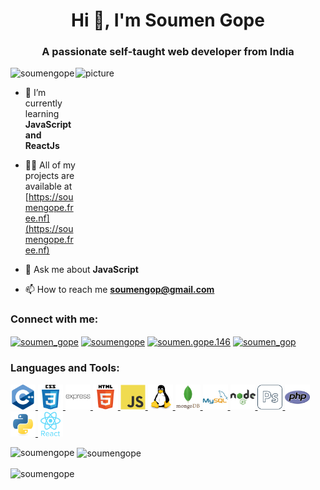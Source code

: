 <h1 align="center">Hi 👋, I'm Soumen Gope</h1>
<h3 align="center">A passionate self-taught web developer from India</h3>
<img align="right" src="https://media1.giphy.com/media/qgQUggAC3Pfv687qPC/giphy.gif?cid=ecf05e47wkhjwxu74s0bq2y30mhcabsx65015xea1eizoiqi&rid=giphy.gif&ct=g" width="400px" height="300px" alt="picture"></p=img>

<p align="left"> <img src="https://komarev.com/ghpvc/?username=soumengope&label=Profile%20views&color=0e75b6&style=flat" alt="soumengope" /> </p>

- 🌱 I’m currently learning **JavaScript and ReactJs**

- 👨‍💻 All of my projects are available at [https://soumengope.free.nf](https://soumengope.free.nf)

- 💬 Ask me about **JavaScript**

- 📫 How to reach me **soumengop@gmail.com**

<h3 align="left">Connect with me:</h3>
<p align="left">
<a href="https://twitter.com/soumen_gope" target="blank"><img align="center" src="https://raw.githubusercontent.com/rahuldkjain/github-profile-readme-generator/master/src/images/icons/Social/twitter.svg" alt="soumen_gope" height="30" width="40" /></a>
<a href="https://linkedin.com/in/soumengope" target="blank"><img align="center" src="https://raw.githubusercontent.com/rahuldkjain/github-profile-readme-generator/master/src/images/icons/Social/linked-in-alt.svg" alt="soumengope" height="30" width="40" /></a>
<a href="https://fb.com/soumen.gope.146" target="blank"><img align="center" src="https://raw.githubusercontent.com/rahuldkjain/github-profile-readme-generator/master/src/images/icons/Social/facebook.svg" alt="soumen.gope.146" height="30" width="40" /></a>
<a href="https://instagram.com/soumengope99" target="blank"><img align="center" src="https://raw.githubusercontent.com/rahuldkjain/github-profile-readme-generator/master/src/images/icons/Social/instagram.svg" alt="soumen_gop" height="30" width="40" /></a>
</p>

<h3 align="left">Languages and Tools:</h3>
<p align="left"> <a href="https://www.w3schools.com/cpp/" target="_blank" rel="noreferrer"> <img src="https://raw.githubusercontent.com/devicons/devicon/master/icons/cplusplus/cplusplus-original.svg" alt="cplusplus" width="40" height="40"/> </a> <a href="https://www.w3schools.com/css/" target="_blank" rel="noreferrer"> <img src="https://raw.githubusercontent.com/devicons/devicon/master/icons/css3/css3-original-wordmark.svg" alt="css3" width="40" height="40"/> </a> <a href="https://expressjs.com" target="_blank" rel="noreferrer"> <img src="https://raw.githubusercontent.com/devicons/devicon/master/icons/express/express-original-wordmark.svg" alt="express" width="40" height="40"/> </a> <a href="https://www.w3.org/html/" target="_blank" rel="noreferrer"> <img src="https://raw.githubusercontent.com/devicons/devicon/master/icons/html5/html5-original-wordmark.svg" alt="html5" width="40" height="40"/> </a> <a href="https://developer.mozilla.org/en-US/docs/Web/JavaScript" target="_blank" rel="noreferrer"> <img src="https://raw.githubusercontent.com/devicons/devicon/master/icons/javascript/javascript-original.svg" alt="javascript" width="40" height="40"/> </a> <a href="https://www.linux.org/" target="_blank" rel="noreferrer"> <img src="https://raw.githubusercontent.com/devicons/devicon/master/icons/linux/linux-original.svg" alt="linux" width="40" height="40"/> </a> <a href="https://www.mongodb.com/" target="_blank" rel="noreferrer"> <img src="https://raw.githubusercontent.com/devicons/devicon/master/icons/mongodb/mongodb-original-wordmark.svg" alt="mongodb" width="40" height="40"/> </a> <a href="https://www.mysql.com/" target="_blank" rel="noreferrer"> <img src="https://raw.githubusercontent.com/devicons/devicon/master/icons/mysql/mysql-original-wordmark.svg" alt="mysql" width="40" height="40"/> </a> <a href="https://nodejs.org" target="_blank" rel="noreferrer"> <img src="https://raw.githubusercontent.com/devicons/devicon/master/icons/nodejs/nodejs-original-wordmark.svg" alt="nodejs" width="40" height="40"/> </a> <a href="https://www.photoshop.com/en" target="_blank" rel="noreferrer"> <img src="https://raw.githubusercontent.com/devicons/devicon/master/icons/photoshop/photoshop-line.svg" alt="photoshop" width="40" height="40"/> </a> <a href="https://www.php.net" target="_blank" rel="noreferrer"> <img src="https://raw.githubusercontent.com/devicons/devicon/master/icons/php/php-original.svg" alt="php" width="40" height="40"/> </a> <a href="https://www.python.org" target="_blank" rel="noreferrer"> <img src="https://raw.githubusercontent.com/devicons/devicon/master/icons/python/python-original.svg" alt="python" width="40" height="40"/> </a> <a href="https://reactjs.org/" target="_blank" rel="noreferrer"> <img src="https://raw.githubusercontent.com/devicons/devicon/master/icons/react/react-original-wordmark.svg" alt="react" width="40" height="40"/> </a> </p>

<p><img align="left" src="https://github-readme-stats.vercel.app/api/top-langs?username=soumengope&show_icons=true&locale=en&layout=compact" alt="soumengope" /></p>

<p>&nbsp;<img align="center" src="https://github-readme-stats.vercel.app/api?username=soumengope&show_icons=true&locale=en" alt="soumengope" /></p>

<p><img align="center" src="https://github-readme-streak-stats.herokuapp.com/?user=soumengope&" alt="soumengope" /></p>
